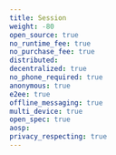```yaml
---
title: Session
weight: -80
open_source: true
no_runtime_fee: true
no_purchase_fee: true
distributed:
decentralized: true
no_phone_required: true
anonymous: true
e2ee: true
offline_messaging: true
multi_device: true
open_spec: true
aosp:
privacy_respecting: true
---
```


